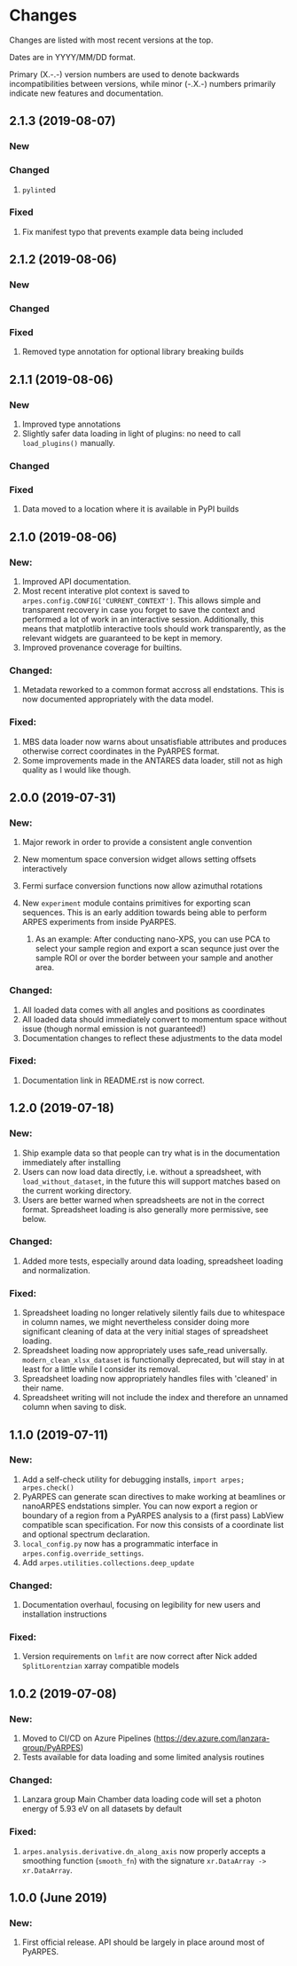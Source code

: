 # Changes

Changes are listed with most recent versions at the top.

Dates are in YYYY/MM/DD format.

Primary (X.-.-) version numbers are used to denote backwards incompatibilities
between versions, while minor (-.X.-) numbers primarily indicate new
features and documentation.

## 2.1.3 (2019-08-07)

### New

### Changed

1. `pylint`ed

### Fixed

1. Fix manifest typo that prevents example data being included

## 2.1.2 (2019-08-06)

### New

### Changed

### Fixed

1. Removed type annotation for optional library breaking builds

## 2.1.1 (2019-08-06)

### New

1. Improved type annotations
2. Slightly safer data loading in light of plugins: no need to call `load_plugins()` manually.

### Changed

### Fixed

1. Data moved to a location where it is available in PyPI builds


## 2.1.0 (2019-08-06)

### New:

1. Improved API documentation.
2. Most recent interative plot context is saved to `arpes.config.CONFIG['CURRENT_CONTEXT']`.
   This allows simple and transparent recovery in case you forget to save the context and
   performed a lot of work in an interactive session.
   Additionally, this means that matplotlib interactive tools should work transparently,
   as the relevant widgets are guaranteed to be kept in memory.
3. Improved provenance coverage for builtins.

### Changed:

1. Metadata reworked to a common format accross all endstations. 
   This is now documented appropriately with the data model. 

### Fixed:

1. MBS data loader now warns about unsatisfiable attributes and
   produces otherwise correct coordinates in the PyARPES format.
2. Some improvements made in the ANTARES data loader, still not as high
   quality as I would like though.

## 2.0.0 (2019-07-31)

### New:

1. Major rework in order to provide a consistent angle convention
2. New momentum space conversion widget allows
   setting offsets interactively
3. Fermi surface conversion functions now allow azimuthal rotations
4. New `experiment` module contains primitives for exporting
   scan sequences. This is an early addition towards being able
   to perform ARPES experiments from inside PyARPES.

   1. As an example: After conducting nano-XPS, you can use PCA to
      select your sample region and export a scan sequnce just over the
      sample ROI or over the border between your sample and another area.

### Changed:

1. All loaded data comes with all angles and positions as coordinates
2. All loaded data should immediately convert to momentum space
   without issue (though normal emission is not guaranteed!)
3. Documentation changes to reflect these adjustments to the data model


### Fixed:

1. Documentation link in README.rst is now correct.

## 1.2.0 (2019-07-18)

### New:

1. Ship example data so that people can try what is in the documentation
   immediately after installing
2. Users can now load data directly, i.e. without a spreadsheet, with
   `load_without_dataset`, in the future this will support matches based
   on the current working directory.
3. Users are better warned when spreadsheets are not in the correct format.
   Spreadsheet loading is also generally more permissive, see below.


### Changed:

1. Added more tests, especially around data loading, spreadsheet loading
   and normalization.

### Fixed:

1. Spreadsheet loading no longer relatively silently fails due to whitespace in column names,
   we might nevertheless consider doing more significant cleaning of data at the very initial
   stages of spreadsheet loading.
2. Spreadsheet loading now appropriately uses safe_read universally. `modern_clean_xlsx_dataset`
   is functionally deprecated, but will stay in at least for a little while I consider its removal.
3. Spreadsheet loading now appropriately handles files with 'cleaned' in their name.
4. Spreadsheet writing will not include the index and therefore an unnamed column when saving to disk.


## 1.1.0 (2019-07-11)

### New:

1. Add a self-check utility for debugging installs, `import arpes; arpes.check()`
2. PyARPES can generate scan directives to make working at beamlines or nanoARPES endstations simpler. You
   can now export a region or boundary of a region from a PyARPES analysis to a (first pass) LabView compatible
   scan specification. For now this consists of a coordinate list and optional spectrum declaration.
3. `local_config.py` now has a programmatic interface in `arpes.config.override_settings`.
4. Add `arpes.utilities.collections.deep_update`

### Changed:

1. Documentation overhaul, focusing on legibility for new users and installation instructions

### Fixed:

1. Version requirements on `lmfit` are now correct after Nick added `SplitLorentzian` xarray compatible models


## 1.0.2 (2019-07-08)

### New:

1. Moved to CI/CD on Azure Pipelines (https://dev.azure.com/lanzara-group/PyARPES)
2. Tests available for data loading and some limited analysis routines

### Changed:

1. Lanzara group Main Chamber data loading code will set a photon energy of 5.93 eV
on all datasets by default

### Fixed:

1. `arpes.analysis.derivative.dn_along_axis` now properly accepts a smoothing function (`smooth_fn`) with the
signature `xr.DataArray -> xr.DataArray`.

## 1.0.0 (June 2019)

### New:

1. First official release. API should be largely in place around most of PyARPES.

